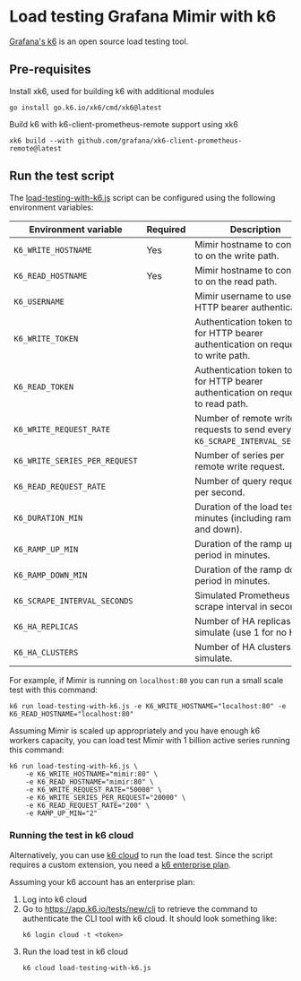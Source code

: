 # Load testing Grafana Mimir with k6

[Grafana's k6](https://k6.io/) is an open source load testing tool.

## Pre-requisites

Install xk6, used for building k6 with additional modules

```console
go install go.k6.io/xk6/cmd/xk6@latest
```

Build k6 with k6-client-prometheus-remote support using xk6

```console
xk6 build --with github.com/grafana/xk6-client-prometheus-remote@latest
```

## Run the test script

The [load-testing-with-k6.js] script can be configured using the following environment variables:

| Environment variable          | Required | Description |
| ----------------------------- | -------- | ----------- |
| `K6_WRITE_HOSTNAME`           | Yes      | Mimir hostname to connect to on the write path. |
| `K6_READ_HOSTNAME`            | Yes      | Mimir hostname to connect to on the read path. |
| `K6_USERNAME`                 |          | Mimir username to use for HTTP bearer authentication. |
| `K6_WRITE_TOKEN`              |          | Authentication token to use for HTTP bearer authentication on requests to write path. |
| `K6_READ_TOKEN`               |          | Authentication token to use for HTTP bearer authentication on requests to read path. |
| `K6_WRITE_REQUEST_RATE`       |          | Number of remote write requests to send every `K6_SCRAPE_INTERVAL_SECONDS`. |
| `K6_WRITE_SERIES_PER_REQUEST` |          | Number of series per remote write request. |
| `K6_READ_REQUEST_RATE`        |          | Number of query requests per second. |
| `K6_DURATION_MIN`             |          | Duration of the load test in minutes (including ramp up and down). |
| `K6_RAMP_UP_MIN`              |          | Duration of the ramp up period in minutes. |
| `K6_RAMP_DOWN_MIN`            |          | Duration of the ramp down period in minutes. |
| `K6_SCRAPE_INTERVAL_SECONDS`  |          | Simulated Prometheus scrape interval in seconds. |
| `K6_HA_REPLICAS`              |          | Number of HA replicas to simulate (use 1 for no HA). |
| `K6_HA_CLUSTERS`              |          | Number of HA clusters to simulate. |

For example, if Mimir is running on `localhost:80` you can run a small scale test with this command:

```console
k6 run load-testing-with-k6.js -e K6_WRITE_HOSTNAME="localhost:80" -e K6_READ_HOSTNAME="localhost:80"
```

Assuming Mimir is scaled up appropriately and you have enough k6 workers capacity, you can load test Mimir with 1 billion active series running this command:

```console
k6 run load-testing-with-k6.js \
    -e K6_WRITE_HOSTNAME="mimir:80" \
    -e K6_READ_HOSTNAME="mimir:80" \
    -e K6_WRITE_REQUEST_RATE="50000" \
    -e K6_WRITE_SERIES_PER_REQUEST="20000" \
    -e K6_READ_REQUEST_RATE="200" \
    -e RAMP_UP_MIN="2"
```

### Running the test in k6 cloud

Alternatively, you can use [k6 cloud](https://k6.io/cloud/) to run the load test.
Since the script requires a custom extension, you need a [k6 enterprise plan](https://k6.io/pricing/).

Assuming your k6 account has an enterprise plan:

1. Log into k6 cloud
1. Go to https://app.k6.io/tests/new/cli to retrieve the command to authenticate the CLI tool with k6 cloud. It should look something like:
   ```console
   k6 login cloud -t <token>
   ```
1. Run the load test in k6 cloud
   ```console
   k6 cloud load-testing-with-k6.js
   ```

[load-testing-with-k6.js]: ./load-testing-with-k6.js

